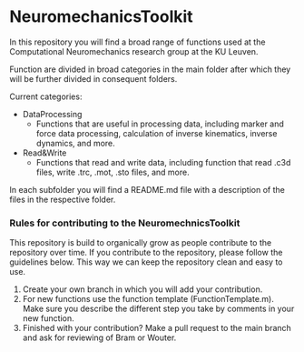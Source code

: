 # NeuromechanicsToolkit

In this repository you will find a broad range of functions used at the Computational Neuromechanics research group at the KU Leuven.

Function are divided in broad categories in the main folder after which they will be further divided in consequent folders. 

Current categories:

- DataProcessing
  - Functions that are useful in processing data, including marker and force data processing, calculation of inverse kinematics, inverse dynamics, and more.
- Read&Write
  - Functions that read and write data, including function that read .c3d files, write .trc, .mot, .sto files, and more.

In each subfolder you will find a README.md file with a description of the files in the respective folder.

### Rules for contributing to the NeuromechnicsToolkit

This repository is build to organically grow as people contribute to the repository over time. If you contribute to the repository, please follow the guidelines below. This way we can keep the repository clean and easy to use.

1. Create your own branch in which you will add your contribution.
2. For new functions use the function template (FunctionTemplate.m). Make sure you describe the different step you take by comments in your new function.
3. Finished with your contribution? Make a pull request to the main branch and ask for reviewing of Bram or Wouter. 

